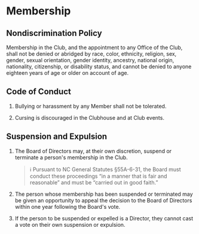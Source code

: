 # Membership

## Nondiscrimination Policy
Membership in the Club, and the appointment to any Office of the Club, shall not be denied or abridged by race, color, ethnicity, religion, sex, gender, sexual orientation, gender identity, ancestry, national origin, nationality, citizenship, or disability status, and cannot be denied to anyone eighteen years of age or older on account of age.

## Code of Conduct

1. Bullying or harassment by any Member shall not be tolerated.

1. Cursing is discouraged in the Clubhouse and at Club events.

## Suspension and Expulsion

1. The Board of Directors may, at their own discretion, suspend or terminate a person's membership in the Club.

    > ℹ️ Pursuant to NC General Statutes §55A-6-31, the Board must conduct these proceedings “in a manner that is fair and reasonable” and must be “carried out in good faith.”

2. The person whose membership has been suspended or terminated may be given an opportunity to appeal the decision to the Board of Directors within one year following the Board's vote.

3. If the person to be suspended or expelled is a Director, they cannot cast a vote on their own suspension or expulsion.
